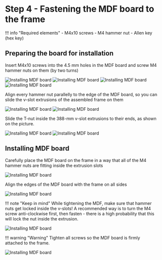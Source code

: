 # Step 4 - Fastening the MDF board to the frame

!!! info "Required elements"
    - M4x10 screws
    - M4 hammer nut
    - Allen key (hex key) 

## Preparing the board for installation

Insert M4x10 screws into the 4.5 mm holes in the MDF board and screw M4 hammer nuts on them (by two turns)

![Installing MDF board](/MkDocsTest/resources/step4.1.webp)
![Installing MDF board](/MkDocsTest/resources/step4.2.webp)
![Installing MDF board](/MkDocsTest/resources/step4.3.webp)
![Installing MDF board](/MkDocsTest/resources/step4.4.webp)

Align every hammer nut parallelly to the edge of the MDF board, so you can slide the v-slot extrusions of the assembled frame on them

![Installing MDF board](/MkDocsTest/resources/step4.5.webp)
![Installing MDF board](/MkDocsTest/resources/step4.6.webp)

Slide the T-nut inside the 388-mm v-slot extrusions to their ends, as shown on the picture.

![Installing MDF board](/MkDocsTest/resources/step4.7.webp)
![Installing MDF board](/MkDocsTest/resources/step4.8.webp)

## Installing MDF board

Carefully place the MDF board on the frame in a way that all of the M4 hammer nuts are fitting inside the extrusion slots

![Installing MDF board](/MkDocsTest/resources/step4.9.webp)

Align the edges of the MDF board with the frame on all sides

![Installing MDF board](/MkDocsTest/resources/step4.10.webp)

!!! note "Keep in mind"
    While tightening the MDF, make sure that hammer nuts get locked inside the v-slots! A recommended way is to turn the M4 screw anti-clockwise first, then fasten - there is a high probability that this will lock the nut inside the extrusion.


![Installing MDF board](/MkDocsTest/resources/step4.11.webp)

!!! warning "Warning"
    Tighten all screws so the MDF board is firmly attached to the frame.

![Installing MDF board](/MkDocsTest/resources/step4.12.webp)
